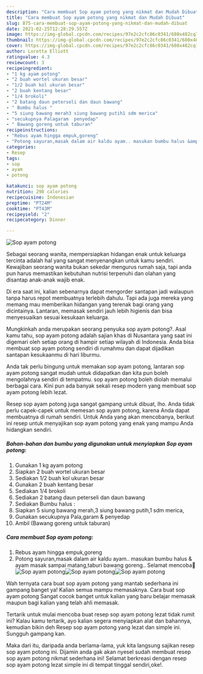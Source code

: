 ```yaml
---
description: "Cara membuat Sop ayam potong yang nikmat dan Mudah Dibuat"
title: "Cara membuat Sop ayam potong yang nikmat dan Mudah Dibuat"
slug: 875-cara-membuat-sop-ayam-potong-yang-nikmat-dan-mudah-dibuat
date: 2021-02-25T12:28:29.557Z
image: https://img-global.cpcdn.com/recipes/97e2c2cfc86c0341/680x482cq70/sop-ayam-potong-foto-resep-utama.jpg
thumbnail: https://img-global.cpcdn.com/recipes/97e2c2cfc86c0341/680x482cq70/sop-ayam-potong-foto-resep-utama.jpg
cover: https://img-global.cpcdn.com/recipes/97e2c2cfc86c0341/680x482cq70/sop-ayam-potong-foto-resep-utama.jpg
author: Loretta Elliott
ratingvalue: 4.3
reviewcount: 3
recipeingredient:
- "1 kg ayam potong"
- "2 buah wortel ukuran besar"
- "1/2 buah kol ukuran besar"
- "2 buah kentang besar"
- "1/4 brokoli"
- "2 batang daun peterseli dan daun bawang"
- " Bumbu halus "
- "5 siung bawang merah3 siung bawang putih1 sdm merica"
- "secukupnya Palagaram  penyedap"
- " Bawang goreng untuk taburan"
recipeinstructions:
- "Rebus ayam hingga empuk,goreng"
- "Potong sayuran,masak dalam air kaldu ayam.. masukan bumbu halus &amp; ayam masak sampai matang,taburi bawang goreng.. Selamat mencoba🤗"
categories:
- Resep
tags:
- sop
- ayam
- potong

katakunci: sop ayam potong 
nutrition: 298 calories
recipecuisine: Indonesian
preptime: "PT24M"
cooktime: "PT43M"
recipeyield: "2"
recipecategory: Dinner

---
```



![Sop ayam potong](https://img-global.cpcdn.com/recipes/97e2c2cfc86c0341/680x482cq70/sop-ayam-potong-foto-resep-utama.jpg)

Sebagai seorang wanita, mempersiapkan hidangan enak untuk keluarga tercinta adalah hal yang sangat menyenangkan untuk kamu sendiri. Kewajiban seorang  wanita bukan sekedar mengurus rumah saja, tapi anda pun harus memastikan kebutuhan nutrisi terpenuhi dan olahan yang disantap anak-anak wajib enak.

Di era  saat ini, kalian sebenarnya dapat mengorder santapan jadi walaupun tanpa harus repot membuatnya terlebih dahulu. Tapi ada juga mereka yang memang mau memberikan hidangan yang terenak bagi orang yang dicintainya. Lantaran, memasak sendiri jauh lebih higienis dan bisa menyesuaikan sesuai kesukaan keluarga. 



Mungkinkah anda merupakan seorang penyuka sop ayam potong?. Asal kamu tahu, sop ayam potong adalah sajian khas di Nusantara yang saat ini digemari oleh setiap orang di hampir setiap wilayah di Indonesia. Anda bisa membuat sop ayam potong sendiri di rumahmu dan dapat dijadikan santapan kesukaanmu di hari liburmu.

Anda tak perlu bingung untuk memakan sop ayam potong, lantaran sop ayam potong sangat mudah untuk didapatkan dan kita pun boleh mengolahnya sendiri di tempatmu. sop ayam potong boleh diolah memalui berbagai cara. Kini pun ada banyak sekali resep modern yang membuat sop ayam potong lebih lezat.

Resep sop ayam potong juga sangat gampang untuk dibuat, lho. Anda tidak perlu capek-capek untuk memesan sop ayam potong, karena Anda dapat membuatnya di rumah sendiri. Untuk Anda yang akan mencobanya, berikut ini resep untuk menyajikan sop ayam potong yang enak yang mampu Anda hidangkan sendiri.

<!--inarticleads1-->

##### Bahan-bahan dan bumbu yang digunakan untuk menyiapkan Sop ayam potong:

1. Gunakan 1 kg ayam potong
1. Siapkan 2 buah wortel ukuran besar
1. Sediakan 1/2 buah kol ukuran besar
1. Gunakan 2 buah kentang besar
1. Sediakan 1/4 brokoli
1. Sediakan 2 batang daun peterseli dan daun bawang
1. Sediakan  Bumbu halus :
1. Siapkan 5 siung bawang merah,3 siung bawang putih,1 sdm merica,
1. Gunakan secukupnya Pala,garam &amp; penyedap
1. Ambil  (Bawang goreng untuk taburan)




<!--inarticleads2-->

##### Cara membuat Sop ayam potong:

1. Rebus ayam hingga empuk,goreng
1. Potong sayuran,masak dalam air kaldu ayam.. masukan bumbu halus &amp; ayam masak sampai matang,taburi bawang goreng.. Selamat mencoba🤗
<img src="https://img-global.cpcdn.com/steps/a7409f9d2267e4ec/160x128cq70/sop-ayam-potong-langkah-memasak-2-foto.jpg" alt="Sop ayam potong"><img src="https://img-global.cpcdn.com/steps/d16c42dda6f15ea2/160x128cq70/sop-ayam-potong-langkah-memasak-2-foto.jpg" alt="Sop ayam potong"><img src="https://img-global.cpcdn.com/steps/87ccc0d955b12b9a/160x128cq70/sop-ayam-potong-langkah-memasak-2-foto.jpg" alt="Sop ayam potong">



Wah ternyata cara buat sop ayam potong yang mantab sederhana ini gampang banget ya! Kalian semua mampu memasaknya. Cara buat sop ayam potong Sangat cocok banget untuk kalian yang baru belajar memasak maupun bagi kalian yang telah ahli memasak.

Tertarik untuk mulai mencoba buat resep sop ayam potong lezat tidak rumit ini? Kalau kamu tertarik, ayo kalian segera menyiapkan alat dan bahannya, kemudian bikin deh Resep sop ayam potong yang lezat dan simple ini. Sungguh gampang kan. 

Maka dari itu, daripada anda berlama-lama, yuk kita langsung sajikan resep sop ayam potong ini. Dijamin anda gak akan nyesel sudah membuat resep sop ayam potong nikmat sederhana ini! Selamat berkreasi dengan resep sop ayam potong lezat simple ini di tempat tinggal sendiri,oke!.

